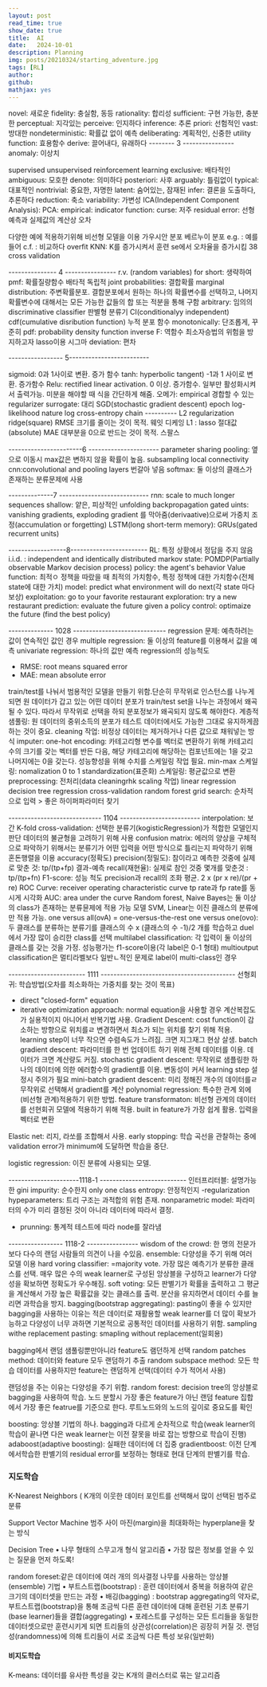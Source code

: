 ```yaml
---
layout: post
read_time: true
show_date: true
title:  AI
date:   2024-10-01
description: Planning
img: posts/20210324/starting_adventure.jpg
tags: [RL]
author: 
github:  
mathjax: yes
---
```


novel: 새로운
fidelity: 충실함, 동등
rationality: 합리성
sufficient: 구현 가능한, 충분한
perceptual: 지각있는
perceive: 인지하다
inference: 추론
priori: 선험적인
vast: 방대한
nondeterministic: 확률값 없이 예측
deliberating: 계획적인, 신중한
utility function: 효용함수
derive: 끌어내다, 유래하다
-------- 3 ----------------
anomaly: 이상치

supervised
unsupervised
reinforcement learning
exclusive: 배타적인
ambiguous: 모호한
denote: 의미하다
posteriori: 사후
 arguably: 틀림없이
 typical: 대표적인
 nontrivial: 중요한, 자명한
 latent: 숨어있는, 잠재된
 infer: 결론을 도출하다, 추론하다
 reduction: 축소
 variability: 가변성
 ICA(Independent Component Analysis):
 PCA:
 empirical: 
 indicator function:
 curse: 저주
 residual error: 선형예측과 실제값의 계산상 오차
 
 다양한 예에 적용하기위해 비선형 모델을 이용
가우시안 분포
베르누이 분포
e.g. : 예를 들어
c.f. : 비교하다
overfit
KNN: K를 증가시켜서 훈련 se에서 오차율을 증가시킴 38
cross validation

--------------- 4 ----------------
r.v. (random variables)
for short: 생략하여
pmf: 확률질량함수
배타적
독립적
joint probabilities: 결합확률
marginal distribution: 주변확률분포. 결합분포에서 원하는 하나의 확률변수를 선택하고, 나머지 확률변수에 대해서는 모든 가능한 값들의 합 또는 적분을 통해 구함
arbitrary: 임의의
discriminative classifier 판별형 분류기
CI(conditionalyy independent)
cdf(cumulative disribution function) 누적 분포 함수
monotonically: 단조롭게, 꾸준히
pdf: probability density function
inverse F: 역함수
최소자승법의 위험을 방지하고자 lasso이용
시그마
deviation: 편차

----------------- 5-------------------------

sigmoid: 0과 1사이로 변환. 증가 함수
tanh: hyperbolic tangent) -1과 1 사이로 변환. 증가함수
Relu: rectified linear activation. 0 이상. 증가함수. 일부만 활성화시켜서 출력가능. 미분을 해야할 때 식을 간단하게 해줌.
오메가:
empirical 경합할 수 있는
regularizer
surrogate: 대리
SGD(stochastic gradient descent)
epoch
log-likelihood
nature log
cross-entropy
chain ----------
L2 regularization ridge(square) RMSE 크기를 줄이는 것이 목적. 웨잇 디케잉
L1 : lasso 절대값(absolute) MAE 대부분을 0으로 반드는 것이 목적. 스팔스

-----------------------6 ----------------------
parameter sharing
pooling: 옆으로 이동시 max값은 변하지 않을 확률이 높음.
subsampling
local connectivity
cnn:convolutional and pooling layers 번갈아 넣음
softmax: 둘 이상의 클래스가 존재하는 분류문제에 사용

--------------7 ----------------------------
rnn: scale to much longer sequences
shallow: 얕은, 피상적인
unfolding
backpropagation
gated uints: vanishing gradients, exploding gradient 를 막아줌(derivaative)으로써 가중치 조정(accumulation or forgetting)
LSTM(long short-term memory):
GRUs(gated recurrent units)

------------------8------------------------
RL: 특정 상황에서 정답을 주지 않음
i.i.d. : independent and identically distributed
markov state:
POMDP(Partially observable Markov decision process)
policy: the agent's behavior
Value function: 최적ㅇ 정책을 따랐을 때 최적의 가치함수, 특정 정책에 대한 가치함수(전체 state에 대한 가치)
model: predict what environment will do next(각 state 마다 보상)
exploitation: go to your favorite restaurant
exploration: try a new restaurant
prediction: evaluate the future given a policy
control: optimaize the future (find the best policy)

-------------- 1028 -----------------------------
regression 문제: 예측하려는 값이 연속적인 값인 경우
multiple regression: 둘 이상의 feature를 이용해서 값을 예측
univariate regression: 하나의 값만 예측
regression의 성능척도
- RMSE: root means squared error
- MAE: mean absolute error

train/test를 나눠서 범용적인 모델을 만들기 위함.단순히 무작위로 인스턴스를 나누게 되면 원 데이터가 갑고 있는 어떤 데이터 분포가 train/test set을 나누는 과정에서 왜곡될 수 있다. 따라서 무작위로 선택을 하되 분포정보가 왜곡되지 않도록 해야한다.
계층적 샘풀링: 원 데이터의 중위소득의 분포가 테스트 데이터에서도 가능한 그대로 유지하게끔 하는 것이 중요.
cleaning 작업: 비정상 데이터는 제거하거나 다른 값으로 채워넣는 방식
imputer:
one-hot encoding: 카테고리형 변수를 벡터로 변환하기 위해 카테고리 수의 크기를 갖는 벡터를 반든 다음, 해당 카테고리에 해당하는 컴포넌트에는 1을 갖고 나머지에는 0을 갖는다.
성능향성을 위해 수치를 스케일링 작업 필요.
min-max 스케일링: nomalization 0 to 1
standardization(표준화) 스케일링: 평균값으로 변환
preprocessing: 전처리(data cleaningrhk scaling 작업)
linear regression
decision tree regression
cross-validation
random forest
grid search: 순차적으로 입력 > 좋은 하이퍼파라미터 찾기

----------------------------- 1104 -------------------------
interpolation: 보간
K-fold cross-validation: 선택한 분류기(kogisticRegression)가 적합한 모델인지 판단
데이터의 불균형을 고려하기 위해 사용
confusion matrix: 에러의 양상을 구체적으로 파악하기 위해서는 분류기가 어떤 입력을 어떤 방식으로 틀리는지 파악하기 위해 혼돈행렬을 이용
accuracy(정확도)
precision(정밀도): 참이라고 예측한 것중에 실제로 맞춘 것: tp/(tp+fp)  결과-예측
recall(재현율): 실제로 참인 것중 몇개를 맞춘것 : tp/(tp+fn)
F1-score: 성능 척도 precision과 recall의 조화 평균. 2 x (pr x re)/(pr + re)
ROC Curve: receiver operating characteristic curve tp rate과 fp rate를 동시게 시각화
AUC: area under the curve
Random forest, Naive Bayes는 둘 이상의  class가 존재하는 분류뮨제에 적용 가능 모델
SVM, Linear는 이진 클래스의 분류에만 적용 가능.
one versus all(ovA) = one-versus-the-rest
one versus one(ovo): 두 클래스를 분류하는 분류기를 클래스의 수 x (클래스의 수 -1)/2 개를 학습하고 duel에서 가장 많이 승리한 class를 선택
multilabel classification: 각 입력이 둘 이상의 클래스를 갖는 것을 가정. 성능평가는 f1-score이용(각 label은 0-1 형태)
multioutput classification은 멀티라벨보다 일반ㄴ적인 문제로 label이 multi-class인 경우

------------------------ 1111 ------------------------------------------
선형회귀: 학습방법(오차를 최소화하는 가중치를 찾는 것이 목표)
- direct "closed-form" equation
- iterative optimization approach: normal equation을 사용할 경우 계산복잡도가 실용적이지 아니어서 반복기법 사용.
Gradient Descent: cost function이 감소하는 방향으로 위치를ㄹ 변경하면서 최소가 되는 위치를 찾기 위해 적용.
learning step이 너무 작으면 수렴속도가 느려짐. 크면 지그재그 현상 살생.
batch gradient descent: 파라미터를 한 번 업데이트 하기 위해 전체 데이터를 이용. 데이터가 크면 계산량도 커짐.
stochastic gradient descent: 무작위로 샘플링한 하나의 데이터에 의한 에러함수의 gradient를 이용. 변동성이 커서 learning step 설정시 주의가 필요
mini-batch gradient descent: 미리 정해진 개수의 데이터를ㄹ 무작위로 선택해서 gradient를 계산
polynomial regression: 특수한 관계 외에 (비선형 관계)적용하기 위한 방법.
feature transformaton: 비선형 관계의 데이터를 선현회귀 모델에 적용하기 위해 적용. built in feature가 가장 쉽게 활용. 입력을 벡터로 변환

Elastic net: 리지, 라쏘를 조합해서 사용.
early stopping: 학습 곡선을 관찰하는 중에 validation error가 minimum에 도달하면 학습을 중단.

logistic regression: 이진 분류에 사용되는 모델.

----------------------1118-1 ---------------------------
인터프리터블: 설명가능한
gini impurity: 순수한지 only one class
entropy: 안정적인지
-regularization hypeparameters: 트리 구조는 과적합의 위험 존재.
nonparametric model: 파라미터의 수가 미리 결정된 것이 아니라 데이터에 따라서 결정.
- prunning: 통계적 테스트에 따라 node를 잘라냄

----------------- 1118-2 ----------------
wisdom of the crowd: 한 명의 전문가보다 다수의 랜덤 사람들의 의견이 나을 수있음.
ensemble: 다양성을 주기 위해 여러 모델 이용
hard voring classifier: =majority vote. 가장 많은 예측기가 분류한 클래스를 선택. 매우 많은 수의 weak learner로 구성된 앙상블을 구성하고 learner가 다양성을 확보하면 정확도가 우수해짐.
soft voting: 모든 판별기가 확률을 출력하고 그 평균을 계산해서 가장 높은 확률값을 갖는 클래스를 출력.
분산을 유지하면서 데이터 수를 늘리면 과학습을 방지.
bagging(bootstrap aggregating): pasting이 좋을 수 있지만 bagging을 사용하는 이유는 적은 데이터로 재활용할 weak learner를 더 많이 확보가능하고 다양성이 너무 과하면 기본적으로 공통적인 데이터를 사용하기 위함.
sampling withe replacement
pasting: smapling without replacement(일회용)

bagging에서 랜덤 샘풀링뿐만아니라 feature도 램던하게 선택
random patches method: 데이터와 feature 모두 랜덤하기 추출
random subspace method: 모든 학습 데이터를 사용하지만 feature는 랜덤하게 선택(데이터 수가 적어서 사용)

랜덤성을 주는 이유는 다양성을 주기 위함.
random forest: decision tree의 앙상블로 bagging을 사용하여 학습.
노드 분할시 가장 좋은 feature가 아닌 랜덤 feature 집합에서 가장 좋은 featrue를 기준으로 한다.
루트노드와의 노드의 깊이로 중요도를 확인

boosting: 앙상블 기법의 하나. bagging과 다르게 순차적으로 학습(weak learner의 학습이 끝나면 다은 weak learner는 이전 잘못을 바로 잡는 방향으로 학습이 진행)
adaboost(adaptive boosting): 실패한 데이터에 더 집중
gradientboost: 이전 단계에서학습한 판별기의 residual error를 보정하는 형태로 현대 단계의 판별기를 학습.

### 지도학습
K-Nearest Neighbors (
 K개의 이웃한 데이터 포인트를 선택해서 많이 선택된 범주로
분류

Support Vector Machine
범주 사이 마진(margin)을 최대화하는 hyperplane을 찾는 방식

Decision Tree
• 나무 형태의 스무고개 형식 알고리즘
• 가장 많은 정보를 얻을 수 있는 질문을 먼저 하도록!

random foreset:같은 데이터에 여러 개의 의사결정 나무를 사용하는 앙상블(ensemble) 기법
• 부트스트랩(bootstrap) : 훈련 데이터에서 중복을 허용하여 같은 크기의 데이터셋을 만드는 과정
• 배깅(bagging) : bootstrap aggregating의 약자로, 부트스트랩(bootstrap)을 통해 조금씩 다른 훈련
데이터에 대해 훈련된 기초 분류기(base learner)들을 결합(aggregating)
• 포레스트를 구성하는 모든 트리들을 동일한 데이터셋으로만 훈련시키게 되면 트리들의
상관성(correlation)은 굉장히 커질 것. 랜덤성(randomness)에 의해 트리들이 서로 조금씩 다른
특성 보유(일반화)

#### 비지도학습
K-means: 데이터를 유사한 특성을 갖는 K개의 클러스터로 묶는 알고리즘







